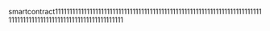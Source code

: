 smartcontract1111111111111111111111111111111111111111111111111111111111111111111111111111111111111111111111111111111111111111
